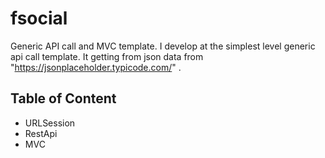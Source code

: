 # fsocial

Generic API call and MVC template. 
I develop at the simplest level generic api call template. It getting from json data from "https://jsonplaceholder.typicode.com/" .

## Table of Content

- URLSession
- RestApi
- MVC

